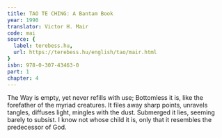 ```yaml
---
title: TAO TE CHING: A Bantam Book
year: 1990
translator: Victor H. Mair
code: mai
source: {
  label: terebess.hu,
  url: https://terebess.hu/english/tao/mair.html
}
isbn: 978-0-307-43463-0
part: 1
chapter: 4
---
```

The Way is empty, yet never refills with use;
Bottomless it is, like the forefather of the myriad creatures.
It files away sharp points,
unravels tangles,
diffuses light,
mingles with the dust.
Submerged it lies,
seeming barely to subsist.
I know not whose child it is,
only that it resembles the predecessor of God.